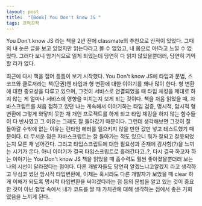 ```yaml
---
layout: post
title:  "[Book] You Don't know JS "
tags: 끄적끄적
---
```

You Don't know JS 라는 책을 2년 전에 classmate의 추천으로 산적이 있었다. 그때의 내 눈은 글을 보고 있었지만 읽는다라고 볼 수 없었고, 내 몸으로 아!라고 느낄 수 없었다. 그러다 보니 암기식으로 읽게 되었는데 당연히 다 읽지 않았을뿐더러, 당연히 기억할 리가 없다.

최근에 다시 책을 집어 틈틈이 보기 시작했다. You Don't know JS에 타입과 문법, 스코프와 클로저라는 책(단권)엔 타입과 형 변환에 대한 이야기를 꽤나 많이 한다. 형 변환에 대한 중요성을 다루고 있으며, 그것이 서비스로 연결되었을 때 타입 체킹을 제대로 하지 않는 게 얼마나 서비스에 영향을 미치는지 보게 되는 것이다. 책을 처음 읽었을 때, 자바스크립트를 처음 접하고 있던 나는 계속해서 이야기하는 타입 검증, 명시적, 암시적 형 변환에 그렇게 와닿지 못한 채 개인 프로젝트를 하게 되고 타입 체킹을 하지 않는 함수들이 다 반사였고 그 이유는 그래도 잘 돌아갔기 때문이다. 그런데 생각해보면 그것이 잘 돌아갈 수밖에 없는 이유는 런타임 에러를 일으키지 않을 만한 값만 넣고 테스트했기 때문이다. 더 무서운 점은 자바스크립트는 잘 돌아가는 적도 있으니 뭐가 잘되고 잘못되었는지 모른 채 넘어간다. 그리고 타입스크립트에 대한 필요성과 존재에 감사함(?)을 느끼는 시기가 온다. 아니 이야기가 결국 타입스크립트로 흘러간다고..?, 다시 결국 하고자 하는 이야기는 You Don't know JS 책을 읽었을 때 흡수력도 훨씬 좋아졌을뿐더러 보는 나의 시선이 달라졌다는 점이다. 다른 개발자들도 당연히 알겠느냐고알겠지 라고 생각하고 무심코 썼던 암시적 타입변환에, 이제는 혹시라도 다른 개발자가 보았을 때 clear 하게 이해가 되도록 명시적 타입변환을 써야겠다라는 점 등의 문법을 알고 있는 것이 중요한 것이 아닌 협업 속에서 내가 코드를 짤 때 가치관에 대해 생각하는 점에서 좋은 기회였음을 느끼게 된다.
